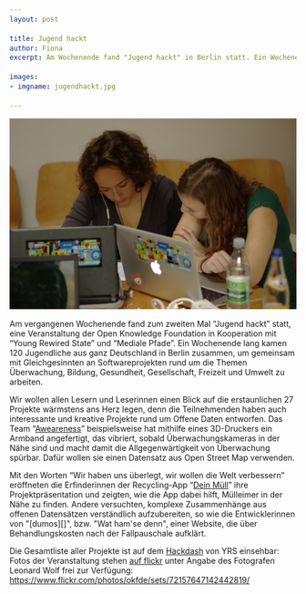 ```yaml
---
layout: post

title: Jugend hackt 
author: Fiona
excerpt: Am Wochenende fand "Jugend hackt" in Berlin statt. Ein Wochenende lang programmierten, hackten und bastelten Jugendliche 

images:
- imgname: jugendhackt.jpg

---
```

![jugendhackt](/assets/blog/jugendhackt.jpg)

Am vergangenen Wochenende fand zum zweiten Mal “Jugend hackt” statt, eine Veranstaltung der Open Knowledge Foundation in Kooperation mit “Young Rewired State”  und  “Mediale Pfade”. Ein Wochenende lang kamen 120 Jugendliche aus ganz Deutschland in Berlin zusammen, um gemeinsam mit Gleichgesinnten an Softwareprojekten rund um die Themen Überwachung, Bildung, Gesundheit, Gesellschaft, Freizeit und Umwelt zu arbeiten. 

Wir wollen allen Lesern und Leserinnen einen Blick auf die erstaunlichen 27 Projekte wärmstens ans Herz legen, denn die Teilnehmenden haben auch interessante und kreative Projekte rund um Offene Daten entworfen. 
Das Team “[Aweareness][]” beispielsweise hat mithilfe eines 3D-Druckers ein Armband angefertigt, das vibriert, sobald Überwachungskameras in der Nähe sind und macht damit die Allgegenwärtigkeit von Überwachung spürbar. Dafür wollen sie einen Datensatz aus Open Street Map verwenden. 

Mit den Worten “Wir haben uns überlegt, wir wollen die Welt verbessern” eröffneten die Erfinderinnen der Recycling-App “[Dein Müll][]” ihre Projektpräsentation und zeigten, wie die App dabei hilft, Mülleimer in der Nähe zu finden. Andere versuchten, komplexe Zusammenhänge aus offenen Datensätzen verständlich aufzubereiten, so wie die Entwicklerinnen von "[dumos][]", bzw. "Wat ham'se denn", einer Website, die über Behandlungskosten nach der Fallpauschale aufklärt. 

Die Gesamtliste aller Projekte ist auf dem [Hackdash][] von YRS einsehbar: 
Fotos der Veranstaltung stehen [auf flickr][] unter Angabe des Fotografen Leonard Wolf frei zur Verfügung: https://www.flickr.com/photos/okfde/sets/72157647142442819/ 


[Aweareness]: http://awearness.github.io
[Dein Müll]: http://hacks.youngrewiredstate.org/events/jugendhackt/dein-mull-2
[Wat ham'se denn]: http://hacks.youngrewiredstate.org/events/jugendhackt/fallpauschale-2
[Hackdash]: http://hacks.youngrewiredstate.org/events/jugendhackt
[auf flickr]: https://www.flickr.com/photos/okfde/sets/72157647142442819/

